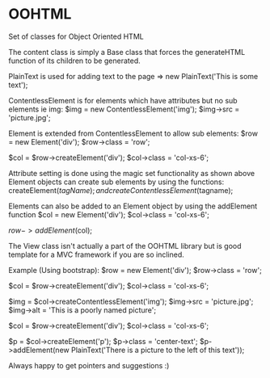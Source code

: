 # OOHTML
Set of classes for Object Oriented HTML

The content class is simply a Base class that forces the generateHTML function of its children to be generated.

PlainText is used for adding text to the page => new PlainText('This is some text');

ContentlessElement is for elements which have attributes but no sub elements ie img:
$img = new ContentlessElement('img');
$img->src = 'picture.jpg';

Element is extended from ContentlessElement to allow sub elements:
$row = new Element('div');
$row->class = 'row';

$col = $row->createElement('div');
$col->class = 'col-xs-6';

Attribute setting is done using the magic set functionality as shown above
Element objects can create sub elements by using the functions:
createElement($tagName); and
createContentlessElement($tagname);

Elements can also be added to an Element object by using the addElement function
$col = new Element('div');
$col->class = 'col-xs-6';

$row->addElement($col);

The View class isn't actually a part of the OOHTML library but is good template for a MVC framework if you are so inclined.

Example (Using bootstrap):
$row = new Element('div');
$row->class = 'row';

$col = $row->createElement('div');
$col->class = 'col-xs-6';

$img = $col->createContentlessElement('img');
$img->src = 'picture.jpg';
$img->alt = 'This is a poorly named picture';

$col = $row->createElement('div');
$col->class = 'col-xs-6';

$p = $col->createElement('p');
$p->class = 'center-text';
$p->addElement(new PlainText('There is a picture to the left of this text'));

Always happy to get pointers and suggestions :)
